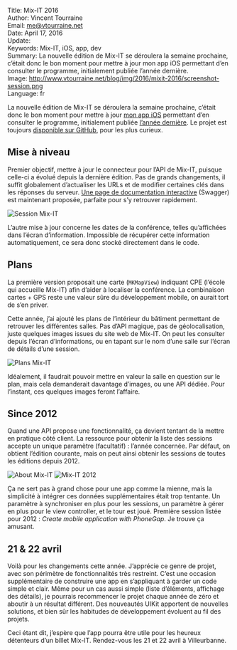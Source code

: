 Title:     Mix-IT 2016  
Author:    Vincent Tourraine  
Email:     me@vtourraine.net  
Date:      April 17, 2016  
Update:   
Keywords:  Mix-IT, iOS, app, dev  
Summary:   La nouvelle édition de Mix-IT se déroulera la semaine prochaine, c’était donc le bon moment pour mettre à jour mon app iOS permettant d’en consulter le programme, initialement publiée l’année dernière.  
Image:     http://www.vtourraine.net/blog/img/2016/mixit-2016/screenshot-session.png  
Language:  fr  


La nouvelle édition de Mix-IT se déroulera la semaine prochaine, c’était donc le bon moment pour mettre à jour [mon app iOS](https://itunes.apple.com/app/mix-it/id982003173?mt=8) permettant d’en consulter le programme, initialement publiée [l’année dernière](http://www.vtourraine.net/blog/2015/app-mixit). Le projet est toujours [disponible sur GitHub](https://github.com/vtourraine/mixit), pour les plus curieux.


## Mise à niveau

Premier objectif, mettre à jour le connecteur pour l’API de Mix-IT, puisque celle-ci a évolué depuis la dernière édition. Pas de grands changements, il suffit globalement d’actualiser les URLs et de modifier certaines clés dans les réponses du serveur. [Une page de documentation interactive](https://www.mix-it.fr/swagger-ui.html) (Swagger) est maintenant proposée, parfaite pour s’y retrouver rapidement.

![Session Mix-IT](http://www.vtourraine.net/blog/img/2016/mixit-2016/screenshot-session.png)

L’autre mise à jour concerne les dates de la conférence, telles qu’affichées dans l’écran d’information. Impossible de récupérer cette information automatiquement, ce sera donc stocké directement dans le code.


## Plans

La première version proposait une carte (`MKMapView`) indiquant CPE (l’école qui accueille Mix-IT) afin d’aider à localiser la conférence. La combinaison cartes + GPS reste une valeur sûre du développement mobile, on aurait tort de s’en priver.

Cette année, j’ai ajouté les plans de l’intérieur du bâtiment permettant de retrouver les différentes salles. Pas d’API magique, pas de géolocalisation, juste quelques images issues du site web de Mix-IT. On peut les consulter depuis l’écran d’informations, ou en tapant sur le nom d’une salle sur l’écran de détails d’une session. 

![Plans Mix-IT](http://www.vtourraine.net/blog/img/2016/mixit-2016/screenshot-plans.png)

Idéalement, il faudrait pouvoir mettre en valeur la salle en question sur le plan, mais cela demanderait davantage d’images, ou une API dédiée. Pour l’instant, ces quelques images feront l’affaire.


## Since 2012

Quand une API propose une fonctionnalité, ça devient tentant de la mettre en pratique côté client. La ressource pour obtenir la liste des sessions accepte un unique paramètre (facultatif) : l’année concernée. Par défaut, on obtient l’édition courante, mais on peut ainsi obtenir les sessions de toutes les éditions depuis 2012.

![About Mix-IT](http://www.vtourraine.net/blog/img/2016/mixit-2016/screenshot-about.png) ![Mix-IT 2012](http://www.vtourraine.net/blog/img/2016/mixit-2016/screenshot-2012.png)

Ça ne sert pas à grand chose pour une app comme la mienne, mais la simplicité à intégrer ces données supplémentaires était trop tentante. Un paramètre à synchroniser en plus pour les sessions, un paramètre à gérer en plus pour le view controller, et le tour est joué. Première session listée pour 2012 : _Create mobile application with PhoneGap_. Je trouve ça amusant.


## 21 & 22 avril

Voilà pour les changements cette année. J’apprécie ce genre de projet, avec son périmètre de fonctionnalités très restreint. C’est une occasion supplémentaire de construire une app en s’appliquant à garder un code simple et clair. Même pour un cas aussi simple (liste d’éléments, affichage des détails), je pourrais recommencer le projet chaque année de zéro et aboutir à un résultat différent. Des nouveautés UIKit apportent de nouvelles solutions, et bien sûr les habitudes de développement évoluent au fil des projets. 

Ceci étant dit, j’espère que l’app pourra être utile pour les heureux détenteurs d’un billet Mix-IT. Rendez-vous les 21 et 22 avril à Villeurbanne.
